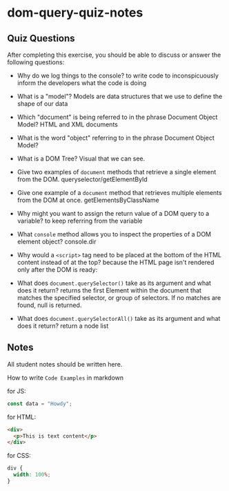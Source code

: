 # dom-query-quiz-notes

## Quiz Questions

After completing this exercise, you should be able to discuss or answer the following questions:

- Why do we log things to the console?
to write code to inconspicuously inform the developers what the code is doing
- What is a "model"?
Models are data structures that we use to define the shape of our data
- Which "document" is being referred to in the phrase Document Object Model?
HTML and XML documents
- What is the word "object" referring to in the phrase Document Object Model?

- What is a DOM Tree?
Visual that we can see.
- Give two examples of `document` methods that retrieve a single element from the DOM.
queryselector/getElementById
- Give one example of a `document` method that retrieves multiple elements from the DOM at once.
getElementsByClassName
- Why might you want to assign the return value of a DOM query to a variable?
to keep referring from the variable
- What `console` method allows you to inspect the properties of a DOM element object?
console.dir
- Why would a `<script>` tag need to be placed at the bottom of the HTML content instead of at the top?
because the HTML page isn't rendered only after the DOM is ready:
- What does `document.querySelector()` take as its argument and what does it return?
returns the first Element within the document that matches the specified selector, or group of selectors. If no matches are found, null is returned.
- What does `document.querySelectorAll()` take as its argument and what does it return?
return a node list

## Notes

All student notes should be written here.


How to write `Code Examples` in markdown

for JS:

```javascript
const data = "Howdy";
```

for HTML:

```html
<div>
  <p>This is text content</p>
</div>
```

for CSS:

```css
div {
  width: 100%;
}
```
